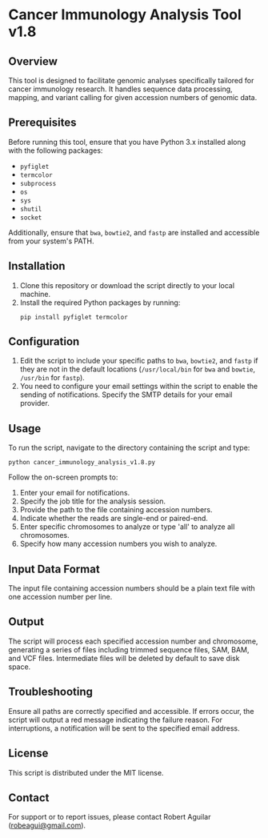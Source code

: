 
# Cancer Immunology Analysis Tool v1.8

## Overview
This tool is designed to facilitate genomic analyses specifically tailored for cancer immunology research. It handles sequence data processing, mapping, and variant calling for given accession numbers of genomic data.

## Prerequisites
Before running this tool, ensure that you have Python 3.x installed along with the following packages:
- `pyfiglet`
- `termcolor`
- `subprocess`
- `os`
- `sys`
- `shutil`
- `socket`

Additionally, ensure that `bwa`, `bowtie2`, and `fastp` are installed and accessible from your system's PATH.

## Installation
1. Clone this repository or download the script directly to your local machine.
2. Install the required Python packages by running:
   ```
   pip install pyfiglet termcolor
   ```

## Configuration
1. Edit the script to include your specific paths to `bwa`, `bowtie2`, and `fastp` if they are not in the default locations (`/usr/local/bin` for `bwa` and `bowtie`, `/usr/bin` for `fastp`).
2. You need to configure your email settings within the script to enable the sending of notifications. Specify the SMTP details for your email provider.

## Usage
To run the script, navigate to the directory containing the script and type:
```
python cancer_immunology_analysis_v1.8.py
```
Follow the on-screen prompts to:
1. Enter your email for notifications.
2. Specify the job title for the analysis session.
3. Provide the path to the file containing accession numbers.
4. Indicate whether the reads are single-end or paired-end.
5. Enter specific chromosomes to analyze or type 'all' to analyze all chromosomes.
6. Specify how many accession numbers you wish to analyze.

## Input Data Format
The input file containing accession numbers should be a plain text file with one accession number per line.

## Output
The script will process each specified accession number and chromosome, generating a series of files including trimmed sequence files, SAM, BAM, and VCF files. Intermediate files will be deleted by default to save disk space.

## Troubleshooting
Ensure all paths are correctly specified and accessible. If errors occur, the script will output a red message indicating the failure reason. For interruptions, a notification will be sent to the specified email address.

## License
This script is distributed under the MIT license.

## Contact
For support or to report issues, please contact Robert Aguilar (robeagui@gmail.com).
